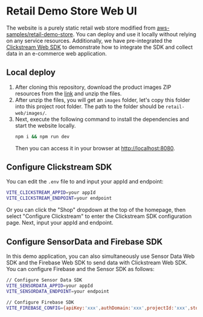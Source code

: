 # Retail Demo Store Web UI

The website is a purely static retail web store modified from [aws-samples/retail-demo-store](https://github.com/aws-samples/retail-demo-store). You can deploy and use it locally without relying on any service resources. Additionally, we have pre-integrated the [Clickstream Web SDK](https://github.com/awslabs/clickstream-web) to demonstrate how to integrate the SDK and collect data in an e-commerce web application.

## Local deploy
1. After cloning this repository, download the product images ZIP resources from the [link](https://code.retaildemostore.retail.aws.dev/images.tar.gz) and unzip the files.
2. After unzip the files, you will get an `images` folder, let's copy this folder into this project root folder. The path to the folder should be `retail-web/images/`.
3. Next, execute the following command to install the dependencies and start the website locally.
   ```bash
   npm i && npm run dev
   ```
   Then you can access it in your browser at [http://localhost:8080](http://localhost:8080).

## Configure Clickstream SDK

You can edit the `.env` file to and input your appId and endpoint:
```bash
VITE_CLICKSTREAM_APPID=your appId
VITE_CLICKSTREAM_ENDPOINT=your endpoint
```

Or you can click the "Shop" dropdown at the top of the homepage, then select "Configure Clickstream" to enter the Clickstream SDK configuration page. Next, input your appId and endpoint.


## Configure SensorData and Firebase SDK
In this demo application, you can also simultaneously use Sensor Data Web SDK and the Firebase Web SDK to send data with Clickstream Web SDK. You can configure Firebase and the Sensor SDK as follows:

```bash
// Configure Sensor Data SDK
VITE_SENSORDATA_APPID=your appId
VITE_SENSORDATA_ENDPOINT=your endpoint

// Configure Firebase SDK
VITE_FIREBASE_CONFIG={apiKey:'xxx',authDomain:'xxx',projectId:'xxx',storageBucket:'xxx',messagingSenderId:'xxx',appId:'xxx',measurementId:'G-xxx'}
```


